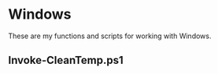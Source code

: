 # Windows

These are my functions and scripts for working with Windows.

Invoke-CleanTemp.ps1
--------------------





